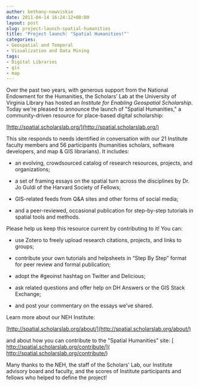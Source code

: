 ```yaml
---
author: bethany-nowviskie
date: 2011-04-14 16:24:12+00:00
layout: post
slug: project-launch-spatial-humanities
title: 'Project launch: "Spatial Humanities!"'
categories:
- Geospatial and Temporal
- Visualization and Data Mining
tags:
- Digital Libraries
- gis
- map
---
```


Over the past two years, with generous support from the National Endowment for the Humanities, the Scholars’ Lab at the University of Virginia Library has hosted an _Institute for Enabling Geospatial Scholarship_. Today we're pleased to announce the launch of "Spatial Humanities," a community-driven resource for place-based digital scholarship:

[http://spatial.scholarslab.org/](http://spatial.scholarslab.org/)

This site responds to needs identified in conversation with our 21 Institute faculty members and 56 participants (humanities scholars, software developers, and map & GIS librarians).  It includes:



	
  * an evolving, crowdsourced catalog of research resources, projects, and organizations;

	
  * a set of framing essays on the spatial turn across the disciplines by Dr. Jo Guldi of the Harvard Society of Fellows;

	
  * GIS-related feeds from Q&A sites and other forms of social media;

	
  * and a peer-reviewed, occasional publication for step-by-step tutorials in spatial tools and methods.


Please help us keep this resource current by contributing to it! You can:

	
  * use Zotero to freely upload research citations, projects, and links to groups;

	
  * contribute your own tutorials and helpsheets in “Step By Step” format for peer review and formal publication;

	
  * adopt the #geoinst hashtag on Twitter and Delicious;

	
  * ask related questions and offer help on DH Answers or the GIS Stack Exchange;

	
  * and post your commentary on the essays we’ve shared.


Learn more about our NEH Institute:

[http://spatial.scholarslab.org/about/](http://spatial.scholarslab.org/about/)

and about how you can contribute to the "Spatial Humanities" site:
[
http://spatial.scholarslab.org/contribute/]( http://spatial.scholarslab.org/contribute/)

Many thanks to the NEH, the staff of the Scholars’ Lab, our Institute advisory board and faculty, and the scores of Institute participants and fellows who helped to define the project!
